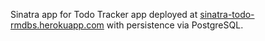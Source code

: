 Sinatra app for Todo Tracker app deployed at [sinatra-todo-rmdbs.herokuapp.com](https://sinatra-todo-rmdbs.herokuapp.com/) with persistence via PostgreSQL.
